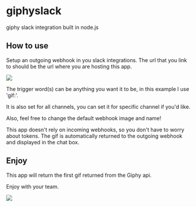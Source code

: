 # giphyslack

giphy slack integration built in node.js

## How to use

Setup an outgoing webhook in you slack integrations.
The url that you link to should be the url where you are hosting this app.

![](https://s3-us-west-2.amazonaws.com/dotnodebucket/screen1.png?X-Amz-Date=20140822T211624Z&X-Amz-Expires=300&X-Amz-Algorithm=AWS4-HMAC-SHA256&X-Amz-Signature=acc617808b3fdcfb52e5872d114f098055de34148d9d8677368f9a7cecb50e3b&X-Amz-Credential=ASIAITFVX6KOZGP7BR6Q/20140822/us-west-2/s3/aws4_request&X-Amz-SignedHeaders=Host&x-amz-security-token=AQoDYXdzEE4akAJ97RqxyvdMyBvTelQaey8/U9LFFFo%2BXPMUfjInd6%2BdrRfXlbOP%2B2b5eGJuetUlkVP0Nz1pwywO4W/pJu6AVTtZKktZOevBRDmc4oWyVmEisxkSeZlj0chL9L7YneDhihtfFpyk1k2PJ10AmVhi9/K00H2gmPfn6u%2BG8Px/rlkpg4IWz39mgTX5IgZj2A0uAE6BXhjRtNHMDNVok2ClUS%2BRsr0QOf0llPnu9CvpOtyuGbhV5NPP5n92VhffSymX6I2sOobui8ece36V3IIeFuP8yiQ/%2BKDTiCStB2/2/u7webrP7fsHzz%2BKAQuxQ59P/bi/6%2BLlBLEicSJGFum8tiKH4FtwqWs5KEhU26dVeafARyCO5N2fBQ%3D%3D)

The trigger word(s) can be anything you want it to be, in this example I use 'gif:'.

It is also set for all channels, you can set it for specific channel if you'd like.

Also, feel free to change the default webhook image and name!

This app doesn't rely on incoming webhooks, so you don't have to worry about tokens.
The gif is automatically returned to the outgoing webhook and displayed in the chat box.

## Enjoy

This app will return the first gif returned from the Giphy api.

Enjoy with your team.

![](https://s3-us-west-2.amazonaws.com/dotnodebucket/screen2.png?X-Amz-Date=20140822T211358Z&X-Amz-Expires=300&X-Amz-Algorithm=AWS4-HMAC-SHA256&X-Amz-Signature=b2021a08ebabfe3fdbaf76f82c90bea7b28439b572909bf6347c72587607689a&X-Amz-Credential=ASIAITFVX6KOZGP7BR6Q/20140822/us-west-2/s3/aws4_request&X-Amz-SignedHeaders=Host&x-amz-security-token=AQoDYXdzEE4akAJ97RqxyvdMyBvTelQaey8/U9LFFFo%2BXPMUfjInd6%2BdrRfXlbOP%2B2b5eGJuetUlkVP0Nz1pwywO4W/pJu6AVTtZKktZOevBRDmc4oWyVmEisxkSeZlj0chL9L7YneDhihtfFpyk1k2PJ10AmVhi9/K00H2gmPfn6u%2BG8Px/rlkpg4IWz39mgTX5IgZj2A0uAE6BXhjRtNHMDNVok2ClUS%2BRsr0QOf0llPnu9CvpOtyuGbhV5NPP5n92VhffSymX6I2sOobui8ece36V3IIeFuP8yiQ/%2BKDTiCStB2/2/u7webrP7fsHzz%2BKAQuxQ59P/bi/6%2BLlBLEicSJGFum8tiKH4FtwqWs5KEhU26dVeafARyCO5N2fBQ%3D%3D)

